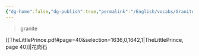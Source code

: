 ```yaml
---
{"dg-home":false,"dg-publish":true,"permalink":"/English/vocabs/Granite/","dgPassFrontmatter":true}
---
```



> granite

[[TheLittlePrince.pdf#page=40&selection=1636,0,1642,1|TheLittlePrince, page 40]]|花岗石